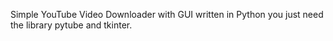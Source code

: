 Simple YouTube Video Downloader with GUI written in Python you just need the library pytube and tkinter.
